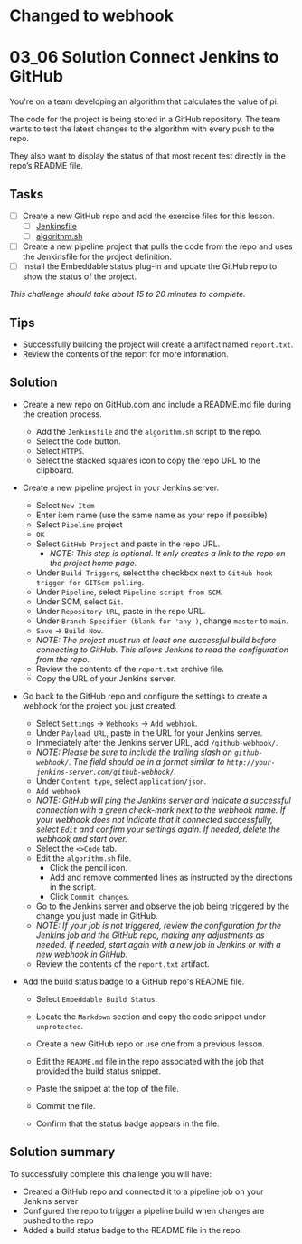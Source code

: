 # Changed to webhook



# 03_06 Solution Connect Jenkins to GitHub

You're on a team developing an algorithm that calculates the value of pi.

The code for the project is being stored in a GitHub repository. The team wants to test the latest changes to the algorithm with every push to the repo.

They also want to display the status of that most recent test directly in the repo’s README file.

## Tasks
- [ ] Create a new GitHub repo and add the exercise files for this lesson.
  - [ ] [Jenkinsfile](./Jenkinsfile)
  - [ ] [algorithm.sh](./algorithm.sh)
- [ ] Create a new pipeline project that pulls the code from the repo and uses the Jenkinsfile for the project definition.
- [ ] Install the Embeddable status plug-in and update the GitHub repo to show the status of the project.

_*This challenge should take about 15 to 20 minutes to complete.*_

## Tips
- Successfully building the project will create a artifact named `report.txt`.
- Review the contents of the report for more information.

## Solution
- Create a new repo on GitHub.com and include a README.md file during the creation process.
  - Add the `Jenkinsfile` and the `algorithm.sh` script to the repo.
  - Select the `Code` button.
  - Select `HTTPS`.
  - Select the stacked squares icon to copy the repo URL to the clipboard.

- Create a new pipeline project in your Jenkins server.
    - Select `New Item`
    - Enter item name (use the same name as your repo if possible)
    - Select `Pipeline` project
    - `OK`
    - Select `GitHub Project` and paste in the repo URL.
      - *NOTE: This step is optional.  It only creates a link to the repo on the project home page.*
    - Under `Build Triggers`, select the checkbox next to `GitHub hook trigger for GITScm polling`.
    - Under `Pipeline`, select `Pipeline script from SCM`.
    - Under SCM, select `Git`.
    - Under `Repository URL`, paste in the repo URL.
    - Under `Branch Specifier (blank for 'any')`, change `master` to `main`.
    - `Save` &rarr; `Build Now`.
    - *NOTE: The project must run at least one successful build before connecting to GitHub.  This allows Jenkins to read the configuration from the repo.*
    - Review the contents of the `report.txt` archive file.
    - Copy the URL of your Jenkins server.

- Go back to the GitHub repo and configure the settings to create a webhook for the project you just created.
  - Select `Settings` &rarr; `Webhooks` &rarr; `Add webhook`.
  - Under `Payload URL`, paste in the URL for your Jenkins server.
  - Immediately after the Jenkins server URL, add `/github-webhook/`.
  - *NOTE: Please be sure to include the trailing slash on `github-webhook/`.  The field should be in a format similar to `http://your-jenkins-server.com/github-webhook/`.*
  - Under `Content type`, select `application/json`.
  - `Add webhook`
  - *NOTE: GitHub will ping the Jenkins server and indicate a successful connection with a green check-mark next to the webhook name.  If your webhook does not indicate that it connected successfully, select `Edit` and confirm your settings again.  If needed, delete the webhook and start over.*
  - Select the `<>Code` tab.
  - Edit the `algorithm.sh` file.
    - Click the pencil icon.
    - Add and remove commented lines as instructed by the directions in the script.
    - Click `Commit changes`.
  - Go to the Jenkins server and observe the job being triggered by the change you just made in GitHub.
  - *NOTE: If your job is not triggered, review the configuration for the Jenkins job and the GitHub repo, making any adjustments as needed.  If needed, start again with a new job in Jenkins or with a new webhook in GitHub.*
  - Review the contents of the `report.txt` artifact.

- Add the build status badge to a GitHub repo's README file.
  - Select `Embeddable Build Status`.
  - Locate the `Markdown` section and copy the code snippet under `unprotected`.

  - Create a new GitHub repo or use one from a previous lesson.
  - Edit the `README.md` file in the repo associated with the job that provided the build status snippet.
  - Paste the snippet at the top of the file.
  - Commit the file.
  - Confirm that the status badge appears in the file.

## Solution summary
To successfully complete this challenge you will have:
- Created a GitHub repo and connected it to a pipeline job on your Jenkins server
- Configured the repo to trigger a pipeline build when changes are pushed to the repo
- Added a build status badge to the README file in the repo.